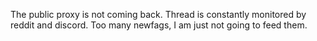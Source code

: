 The public proxy is not coming back. Thread is constantly monitored by reddit and discord. Too many newfags, I am just not going to feed them.